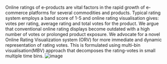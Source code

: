 Online ratings of e-products are vital factors in the rapid growth of e-commerce platforms for several commodities and products.
Typical rating system employs a band score of 1-5 and online rating visualisation gives: votes per rating, average rating and total votes for the product.
We argue that conventional online rating displays become outdated with a high number of votes or prolonged product exposure. We advocate for a novel Online Rating Visualization system (ORV) for more immediate and dynamic representation of rating votes.
This is formulated using multi-bin visualisation(MBV) approach that decomposes the rating-votes in small multiple time bins. 
![image](https://github.com/navtejrawat43/-Multi-Bin-Visualization-Customer-Driven-Method-for-E-Commerce-Ratings-and-Popularity/assets/116019257/36722c8a-8b69-447a-a508-484582eab8c1)
